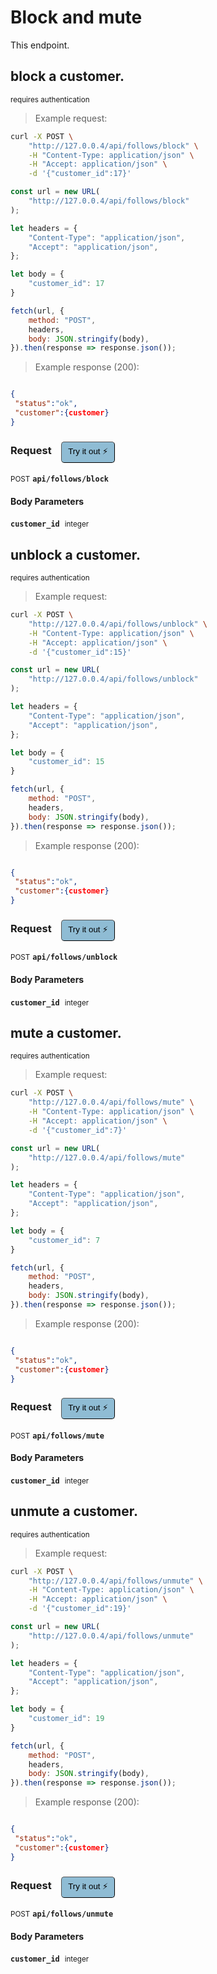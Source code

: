 # Block and mute
This endpoint.

## block a customer.

<small class="badge badge-darkred">requires authentication</small>



> Example request:

```bash
curl -X POST \
    "http://127.0.0.4/api/follows/block" \
    -H "Content-Type: application/json" \
    -H "Accept: application/json" \
    -d '{"customer_id":17}'

```

```javascript
const url = new URL(
    "http://127.0.0.4/api/follows/block"
);

let headers = {
    "Content-Type": "application/json",
    "Accept": "application/json",
};

let body = {
    "customer_id": 17
}

fetch(url, {
    method: "POST",
    headers,
    body: JSON.stringify(body),
}).then(response => response.json());
```


> Example response (200):

```json

{
 "status":"ok",
 "customer":{customer}
}
```
<div id="execution-results-POSTapi-follows-block" hidden>
    <blockquote>Received response<span id="execution-response-status-POSTapi-follows-block"></span>:</blockquote>
    <pre class="json"><code id="execution-response-content-POSTapi-follows-block"></code></pre>
</div>
<div id="execution-error-POSTapi-follows-block" hidden>
    <blockquote>Request failed with error:</blockquote>
    <pre><code id="execution-error-message-POSTapi-follows-block"></code></pre>
</div>
<form id="form-POSTapi-follows-block" data-method="POST" data-path="api/follows/block" data-authed="1" data-hasfiles="0" data-headers='{"Content-Type":"application\/json","Accept":"application\/json"}' onsubmit="event.preventDefault(); executeTryOut('POSTapi-follows-block', this);">
<h3>
    Request&nbsp;&nbsp;&nbsp;
        <button type="button" style="background-color: #8fbcd4; padding: 5px 10px; border-radius: 5px; border-width: thin;" id="btn-tryout-POSTapi-follows-block" onclick="tryItOut('POSTapi-follows-block');">Try it out ⚡</button>
    <button type="button" style="background-color: #c97a7e; padding: 5px 10px; border-radius: 5px; border-width: thin;" id="btn-canceltryout-POSTapi-follows-block" onclick="cancelTryOut('POSTapi-follows-block');" hidden>Cancel</button>&nbsp;&nbsp;
    <button type="submit" style="background-color: #6ac174; padding: 5px 10px; border-radius: 5px; border-width: thin;" id="btn-executetryout-POSTapi-follows-block" hidden>Send Request 💥</button>
    </h3>
<p>
<small class="badge badge-black">POST</small>
 <b><code>api/follows/block</code></b>
</p>
<p>
<label id="auth-POSTapi-follows-block" hidden>Authorization header: <b><code>Bearer </code></b><input type="text" name="Authorization" data-prefix="Bearer " data-endpoint="POSTapi-follows-block" data-component="header"></label>
</p>
<h4 class="fancy-heading-panel"><b>Body Parameters</b></h4>
<p>
<b><code>customer_id</code></b>&nbsp;&nbsp;<small>integer</small>  &nbsp;
<input type="number" name="customer_id" data-endpoint="POSTapi-follows-block" data-component="body" required  hidden>
<br>
</p>

</form>


## unblock a customer.

<small class="badge badge-darkred">requires authentication</small>



> Example request:

```bash
curl -X POST \
    "http://127.0.0.4/api/follows/unblock" \
    -H "Content-Type: application/json" \
    -H "Accept: application/json" \
    -d '{"customer_id":15}'

```

```javascript
const url = new URL(
    "http://127.0.0.4/api/follows/unblock"
);

let headers = {
    "Content-Type": "application/json",
    "Accept": "application/json",
};

let body = {
    "customer_id": 15
}

fetch(url, {
    method: "POST",
    headers,
    body: JSON.stringify(body),
}).then(response => response.json());
```


> Example response (200):

```json

{
 "status":"ok",
 "customer":{customer}
}
```
<div id="execution-results-POSTapi-follows-unblock" hidden>
    <blockquote>Received response<span id="execution-response-status-POSTapi-follows-unblock"></span>:</blockquote>
    <pre class="json"><code id="execution-response-content-POSTapi-follows-unblock"></code></pre>
</div>
<div id="execution-error-POSTapi-follows-unblock" hidden>
    <blockquote>Request failed with error:</blockquote>
    <pre><code id="execution-error-message-POSTapi-follows-unblock"></code></pre>
</div>
<form id="form-POSTapi-follows-unblock" data-method="POST" data-path="api/follows/unblock" data-authed="1" data-hasfiles="0" data-headers='{"Content-Type":"application\/json","Accept":"application\/json"}' onsubmit="event.preventDefault(); executeTryOut('POSTapi-follows-unblock', this);">
<h3>
    Request&nbsp;&nbsp;&nbsp;
        <button type="button" style="background-color: #8fbcd4; padding: 5px 10px; border-radius: 5px; border-width: thin;" id="btn-tryout-POSTapi-follows-unblock" onclick="tryItOut('POSTapi-follows-unblock');">Try it out ⚡</button>
    <button type="button" style="background-color: #c97a7e; padding: 5px 10px; border-radius: 5px; border-width: thin;" id="btn-canceltryout-POSTapi-follows-unblock" onclick="cancelTryOut('POSTapi-follows-unblock');" hidden>Cancel</button>&nbsp;&nbsp;
    <button type="submit" style="background-color: #6ac174; padding: 5px 10px; border-radius: 5px; border-width: thin;" id="btn-executetryout-POSTapi-follows-unblock" hidden>Send Request 💥</button>
    </h3>
<p>
<small class="badge badge-black">POST</small>
 <b><code>api/follows/unblock</code></b>
</p>
<p>
<label id="auth-POSTapi-follows-unblock" hidden>Authorization header: <b><code>Bearer </code></b><input type="text" name="Authorization" data-prefix="Bearer " data-endpoint="POSTapi-follows-unblock" data-component="header"></label>
</p>
<h4 class="fancy-heading-panel"><b>Body Parameters</b></h4>
<p>
<b><code>customer_id</code></b>&nbsp;&nbsp;<small>integer</small>  &nbsp;
<input type="number" name="customer_id" data-endpoint="POSTapi-follows-unblock" data-component="body" required  hidden>
<br>
</p>

</form>


## mute a customer.

<small class="badge badge-darkred">requires authentication</small>



> Example request:

```bash
curl -X POST \
    "http://127.0.0.4/api/follows/mute" \
    -H "Content-Type: application/json" \
    -H "Accept: application/json" \
    -d '{"customer_id":7}'

```

```javascript
const url = new URL(
    "http://127.0.0.4/api/follows/mute"
);

let headers = {
    "Content-Type": "application/json",
    "Accept": "application/json",
};

let body = {
    "customer_id": 7
}

fetch(url, {
    method: "POST",
    headers,
    body: JSON.stringify(body),
}).then(response => response.json());
```


> Example response (200):

```json

{
 "status":"ok",
 "customer":{customer}
}
```
<div id="execution-results-POSTapi-follows-mute" hidden>
    <blockquote>Received response<span id="execution-response-status-POSTapi-follows-mute"></span>:</blockquote>
    <pre class="json"><code id="execution-response-content-POSTapi-follows-mute"></code></pre>
</div>
<div id="execution-error-POSTapi-follows-mute" hidden>
    <blockquote>Request failed with error:</blockquote>
    <pre><code id="execution-error-message-POSTapi-follows-mute"></code></pre>
</div>
<form id="form-POSTapi-follows-mute" data-method="POST" data-path="api/follows/mute" data-authed="1" data-hasfiles="0" data-headers='{"Content-Type":"application\/json","Accept":"application\/json"}' onsubmit="event.preventDefault(); executeTryOut('POSTapi-follows-mute', this);">
<h3>
    Request&nbsp;&nbsp;&nbsp;
        <button type="button" style="background-color: #8fbcd4; padding: 5px 10px; border-radius: 5px; border-width: thin;" id="btn-tryout-POSTapi-follows-mute" onclick="tryItOut('POSTapi-follows-mute');">Try it out ⚡</button>
    <button type="button" style="background-color: #c97a7e; padding: 5px 10px; border-radius: 5px; border-width: thin;" id="btn-canceltryout-POSTapi-follows-mute" onclick="cancelTryOut('POSTapi-follows-mute');" hidden>Cancel</button>&nbsp;&nbsp;
    <button type="submit" style="background-color: #6ac174; padding: 5px 10px; border-radius: 5px; border-width: thin;" id="btn-executetryout-POSTapi-follows-mute" hidden>Send Request 💥</button>
    </h3>
<p>
<small class="badge badge-black">POST</small>
 <b><code>api/follows/mute</code></b>
</p>
<p>
<label id="auth-POSTapi-follows-mute" hidden>Authorization header: <b><code>Bearer </code></b><input type="text" name="Authorization" data-prefix="Bearer " data-endpoint="POSTapi-follows-mute" data-component="header"></label>
</p>
<h4 class="fancy-heading-panel"><b>Body Parameters</b></h4>
<p>
<b><code>customer_id</code></b>&nbsp;&nbsp;<small>integer</small>  &nbsp;
<input type="number" name="customer_id" data-endpoint="POSTapi-follows-mute" data-component="body" required  hidden>
<br>
</p>

</form>


## unmute a customer.

<small class="badge badge-darkred">requires authentication</small>



> Example request:

```bash
curl -X POST \
    "http://127.0.0.4/api/follows/unmute" \
    -H "Content-Type: application/json" \
    -H "Accept: application/json" \
    -d '{"customer_id":19}'

```

```javascript
const url = new URL(
    "http://127.0.0.4/api/follows/unmute"
);

let headers = {
    "Content-Type": "application/json",
    "Accept": "application/json",
};

let body = {
    "customer_id": 19
}

fetch(url, {
    method: "POST",
    headers,
    body: JSON.stringify(body),
}).then(response => response.json());
```


> Example response (200):

```json

{
 "status":"ok",
 "customer":{customer}
}
```
<div id="execution-results-POSTapi-follows-unmute" hidden>
    <blockquote>Received response<span id="execution-response-status-POSTapi-follows-unmute"></span>:</blockquote>
    <pre class="json"><code id="execution-response-content-POSTapi-follows-unmute"></code></pre>
</div>
<div id="execution-error-POSTapi-follows-unmute" hidden>
    <blockquote>Request failed with error:</blockquote>
    <pre><code id="execution-error-message-POSTapi-follows-unmute"></code></pre>
</div>
<form id="form-POSTapi-follows-unmute" data-method="POST" data-path="api/follows/unmute" data-authed="1" data-hasfiles="0" data-headers='{"Content-Type":"application\/json","Accept":"application\/json"}' onsubmit="event.preventDefault(); executeTryOut('POSTapi-follows-unmute', this);">
<h3>
    Request&nbsp;&nbsp;&nbsp;
        <button type="button" style="background-color: #8fbcd4; padding: 5px 10px; border-radius: 5px; border-width: thin;" id="btn-tryout-POSTapi-follows-unmute" onclick="tryItOut('POSTapi-follows-unmute');">Try it out ⚡</button>
    <button type="button" style="background-color: #c97a7e; padding: 5px 10px; border-radius: 5px; border-width: thin;" id="btn-canceltryout-POSTapi-follows-unmute" onclick="cancelTryOut('POSTapi-follows-unmute');" hidden>Cancel</button>&nbsp;&nbsp;
    <button type="submit" style="background-color: #6ac174; padding: 5px 10px; border-radius: 5px; border-width: thin;" id="btn-executetryout-POSTapi-follows-unmute" hidden>Send Request 💥</button>
    </h3>
<p>
<small class="badge badge-black">POST</small>
 <b><code>api/follows/unmute</code></b>
</p>
<p>
<label id="auth-POSTapi-follows-unmute" hidden>Authorization header: <b><code>Bearer </code></b><input type="text" name="Authorization" data-prefix="Bearer " data-endpoint="POSTapi-follows-unmute" data-component="header"></label>
</p>
<h4 class="fancy-heading-panel"><b>Body Parameters</b></h4>
<p>
<b><code>customer_id</code></b>&nbsp;&nbsp;<small>integer</small>  &nbsp;
<input type="number" name="customer_id" data-endpoint="POSTapi-follows-unmute" data-component="body" required  hidden>
<br>
</p>

</form>



